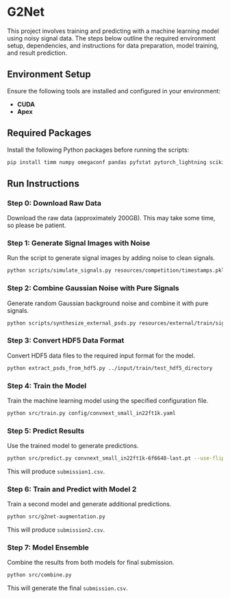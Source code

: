 # G2Net

This project involves training and predicting with a machine learning model using noisy signal data. The steps below outline the required environment setup, dependencies, and instructions for data preparation, model training, and result prediction.

## Environment Setup

Ensure the following tools are installed and configured in your environment:
- **CUDA**
- **Apex**

## Required Packages

Install the following Python packages before running the scripts:

```bash
pip install timm numpy omegaconf pandas pyfstat pytorch_lightning scikit_learn torch tqdm wandb
```

## Run Instructions

### Step 0: Download Raw Data
Download the raw data (approximately 200GB). This may take some time, so please be patient.

### Step 1: Generate Signal Images with Noise
Run the script to generate signal images by adding noise to clean signals.

```bash
python scripts/simulate_signals.py resources/competition/timestamps.pkl
```

### Step 2: Combine Gaussian Noise with Pure Signals
Generate random Gaussian background noise and combine it with pure signals.

```bash
python scripts/synthesize_external_psds.py resources/external/train/signals
```

### Step 3: Convert HDF5 Data Format
Convert HDF5 data files to the required input format for the model.

```bash
python extract_psds_from_hdf5.py ../input/train/test_hdf5_directory
```

### Step 4: Train the Model
Train the machine learning model using the specified configuration file.

```bash
python src/train.py config/convnext_small_in22ft1k.yaml
```

### Step 5: Predict Results
Use the trained model to generate predictions.

```bash
python src/predict.py convnext_small_in22ft1k-6f6648-last.pt --use-flip-tta
```

This will produce `submission1.csv`.

### Step 6: Train and Predict with Model 2
Train a second model and generate additional predictions.

```bash
python src/g2net-augmentation.py
```

This will produce `submission2.csv`.

### Step 7: Model Ensemble
Combine the results from both models for final submission.

```bash
python src/combine.py
```

This will generate the final `submission.csv`.

